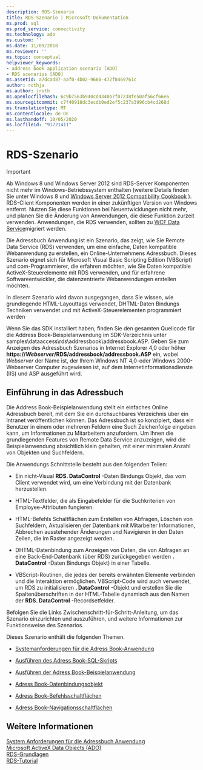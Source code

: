 ```yaml
---
description: RDS-Szenario
title: RDS-Szenario | Microsoft-Dokumentation
ms.prod: sql
ms.prod_service: connectivity
ms.technology: ado
ms.custom: ''
ms.date: 11/09/2018
ms.reviewer: ''
ms.topic: conceptual
helpviewer_keywords:
- address book application scenario [ADO]
- RDS scenarios [ADO]
ms.assetid: a7dcad87-aaf0-4b02-9660-472f8469761c
author: rothja
ms.author: jroth
ms.openlocfilehash: 6c9b7563b940cd4340b7f07238fe50af56cf66e6
ms.sourcegitcommit: c7f40918dc3ecdb0ed2ef5c237a3996cb4cd268d
ms.translationtype: MT
ms.contentlocale: de-DE
ms.lasthandoff: 10/05/2020
ms.locfileid: "91721411"
---
```

# <a name="rds-scenario"></a>RDS-Szenario
> [!IMPORTANT]
>  Ab Windows 8 und Windows Server 2012 sind RDS-Server Komponenten nicht mehr im Windows-Betriebssystem enthalten (weitere Details finden Sie unter Windows 8 und [Windows Server 2012 Compatibility Cookbook](https://www.microsoft.com/download/details.aspx?id=27416) ). RDS-Client Komponenten werden in einer zukünftigen Version von Windows entfernt. Nutzen Sie diese Funktionen bei Neuentwicklungen nicht mehr, und planen Sie die Änderung von Anwendungen, die diese Funktion zurzeit verwenden. Anwendungen, die RDS verwenden, sollten zu [WCF Data Service](/dotnet/framework/wcf/)migriert werden.  
  
 Die Adressbuch Anwendung ist ein Szenario, das zeigt, wie Sie Remote Data Service (RDS) verwenden, um eine einfache, Daten kompatible Webanwendung zu erstellen, ein Online-Unternehmens Adressbuch. Dieses Szenario eignet sich für Microsoft Visual Basic Scripting Edition (VBScript) und com-Programmierer, die erfahren möchten, wie Sie Daten kompatible ActiveX-Steuerelemente mit RDS verwenden, und für erfahrene Softwareentwickler, die datenzentrierte Webanwendungen erstellen möchten.  
  
 In diesem Szenario wird davon ausgegangen, dass Sie wissen, wie grundlegende HTML-Layouttags verwendet, DHTML-Daten Bindungs Techniken verwendet und mit ActiveX-Steuerelementen programmiert werden  
  
 Wenn Sie das SDK installiert haben, finden Sie den gesamten Quellcode für die Address Book-Beispielanwendung im SDK-Verzeichnis unter samples\dataaccess\rds\addressbook\addressbook.ASP. Geben Sie zum Anzeigen des Adressbuch Szenarios in Internet Explorer 4,0 oder höher **https://*Webserver*/RDS/addressbook/addressbook.ASP** ein, wobei *Webserver* der Name ist, der Ihrem Windows NT 4,0-oder Windows 2000-Webserver Computer zugewiesen ist, auf dem Internetinformationsdienste (IIS) und ASP ausgeführt wird.  
  
## <a name="introduction-to-address-book"></a>Einführung in das Adressbuch  
 Die Address Book-Beispielanwendung stellt ein einfaches Online Adressbuch bereit, mit dem Sie ein durchsuchbares Verzeichnis über ein Intranet veröffentlichen können. Das Adressbuch ist so konzipiert, dass ein Benutzer in einem oder mehreren Feldern eine Such Zeichenfolge eingeben kann, um Informationen zu Mitarbeitern anzufordern. Um Ihnen die grundlegenden Features von Remote Data Service anzuzeigen, wird die Beispielanwendung absichtlich klein gehalten, mit einer minimalen Anzahl von Objekten und Suchfeldern.  
  
 Die Anwendungs Schnittstelle besteht aus den folgenden Teilen:  
  
-   Ein nicht-Visual **RDS. DataControl** -Daten Bindungs Objekt, das vom Client verwendet wird, um eine Verbindung mit der Datenbank herzustellen.  
  
-   HTML-Textfelder, die als Eingabefelder für die Suchkriterien von Employee-Attributen fungieren.  
  
-   HTML-Befehls Schaltflächen zum Erstellen von Abfragen, Löschen von Suchfeldern, Aktualisieren der Datenbank mit Mitarbeiter Informationen, Abbrechen ausstehender Änderungen und Navigieren in den Daten Zeilen, die im Raster angezeigt werden.  
  
-   DHTML-Datenbindung zum Anzeigen von Daten, die von Abfragen an eine Back-End-Datenbank (über RDS) zurückgegeben werden **. DataControl** -Daten Bindungs Objekt) in einer Tabelle.  
  
-   VBScript-Routinen, die jedes der bereits erwähnten Elemente verbinden und die Interaktion ermöglichen. VBScript-Code wird auch verwendet, um RDS zu initialisieren **. DataControl** -Objekt und erstellen Sie die Spaltenüberschriften in der HTML-Tabelle dynamisch aus den Namen der **RDS. DataControl** -Recordsetfelder.  
  
 Befolgen Sie die Links Zwischenschritt-für-Schritt-Anleitung, um das Szenario einzurichten und auszuführen, und weitere Informationen zur Funktionsweise des Szenarios.  
  
 Dieses Szenario enthält die folgenden Themen.  
  
-   [Systemanforderungen für die Adress Book-Anwendung](./system-requirements-for-the-address-book-application.md)  
  
-   [Ausführen des Adress Book-SQL-Skripts](./running-the-address-book-sql-script.md)  
  
-   [Ausführen der Adress Book-Beispielanwendung](./running-the-address-book-sample-application.md)  
  
-   [Adress Book-Datenbindungsobjekt](./address-book-data-binding-object.md)  
  
-   [Adress Book-Befehlsschaltflächen](./address-book-command-buttons.md)  
  
-   [Adress Book-Navigationsschaltflächen](./address-book-navigation-buttons.md)  
  
## <a name="see-also"></a>Weitere Informationen  
 [System Anforderungen für die Adressbuch Anwendung](./system-requirements-for-the-address-book-application.md)   
 [Microsoft ActiveX Data Objects (ADO)](../../microsoft-activex-data-objects-ado.md)   
 [RDS-Grundlagen](./rds-fundamentals.md)   
 [RDS-Tutorial](./rds-tutorial.md)